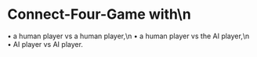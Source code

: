 # Connect-Four-Game with\n
• a human player vs a human player,\n
• a human player vs the AI player,\n
• AI player vs AI player.

